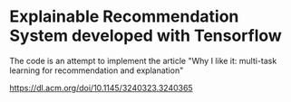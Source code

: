 # Explainable Recommendation System developed with Tensorflow


The code is an attempt to implement the article "Why I like it: multi-task learning for recommendation and explanation"

https://dl.acm.org/doi/10.1145/3240323.3240365
